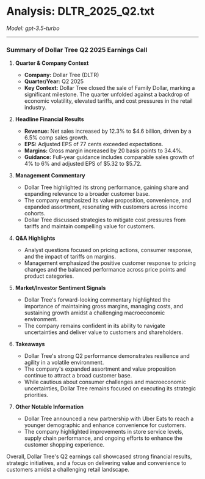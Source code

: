 # Analysis: DLTR_2025_Q2.txt

*Model: gpt-3.5-turbo*

---

### Summary of Dollar Tree Q2 2025 Earnings Call

1. **Quarter & Company Context**
   - **Company:** Dollar Tree (DLTR)
   - **Quarter/Year:** Q2 2025
   - **Key Context:** Dollar Tree closed the sale of Family Dollar, marking a significant milestone. The quarter unfolded against a backdrop of economic volatility, elevated tariffs, and cost pressures in the retail industry.

2. **Headline Financial Results**
   - **Revenue:** Net sales increased by 12.3% to $4.6 billion, driven by a 6.5% comp sales growth.
   - **EPS:** Adjusted EPS of 77 cents exceeded expectations.
   - **Margins:** Gross margin increased by 20 basis points to 34.4%.
   - **Guidance:** Full-year guidance includes comparable sales growth of 4% to 6% and adjusted EPS of $5.32 to $5.72.

3. **Management Commentary**
   - Dollar Tree highlighted its strong performance, gaining share and expanding relevance to a broader customer base.
   - The company emphasized its value proposition, convenience, and expanded assortment, resonating with customers across income cohorts.
   - Dollar Tree discussed strategies to mitigate cost pressures from tariffs and maintain compelling value for customers.

4. **Q&A Highlights**
   - Analyst questions focused on pricing actions, consumer response, and the impact of tariffs on margins.
   - Management emphasized the positive customer response to pricing changes and the balanced performance across price points and product categories.

5. **Market/Investor Sentiment Signals**
   - Dollar Tree's forward-looking commentary highlighted the importance of maintaining gross margins, managing costs, and sustaining growth amidst a challenging macroeconomic environment.
   - The company remains confident in its ability to navigate uncertainties and deliver value to customers and shareholders.

6. **Takeaways**
   - Dollar Tree's strong Q2 performance demonstrates resilience and agility in a volatile environment.
   - The company's expanded assortment and value proposition continue to attract a broad customer base.
   - While cautious about consumer challenges and macroeconomic uncertainties, Dollar Tree remains focused on executing its strategic priorities.

7. **Other Notable Information**
   - Dollar Tree announced a new partnership with Uber Eats to reach a younger demographic and enhance convenience for customers.
   - The company highlighted improvements in store service levels, supply chain performance, and ongoing efforts to enhance the customer shopping experience.

Overall, Dollar Tree's Q2 earnings call showcased strong financial results, strategic initiatives, and a focus on delivering value and convenience to customers amidst a challenging retail landscape.